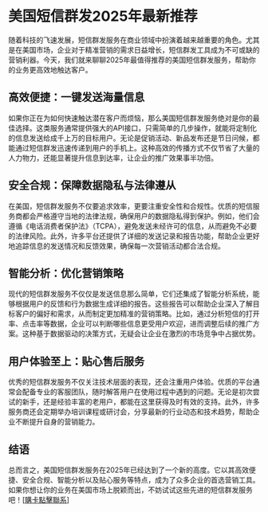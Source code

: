 # 美国短信群发2025年最新推荐

随着科技的飞速发展，短信群发服务在商业领域中扮演着越来越重要的角色。尤其是在美国市场，企业对于精准营销的需求日益增长，短信群发工具成为不可或缺的营销利器。今天，我们就来聊聊2025年最值得推荐的美国短信群发服务，帮助你的业务更高效地触达客户。

## 高效便捷：一键发送海量信息

如果你正在为如何快速触达潜在客户而烦恼，那么美国短信群发服务绝对是你的最佳选择。这类服务通常提供强大的API接口，只需简单的几步操作，就能将定制化的信息发送给成千上万的目标用户。无论是促销活动、新品发布还是节日问候，都能通过短信群发迅速传递到用户的手机上。这种高效的传播方式不仅节省了大量的人力物力，还能显著提升信息到达率，让企业的推广效果事半功倍。

## 安全合规：保障数据隐私与法律遵从

在美国，短信群发服务不仅要追求效率，更要注重安全性和合规性。优质的短信服务商都会严格遵守当地的法律法规，确保用户的数据隐私得到保护。例如，他们会遵循《电话消费者保护法》（TCPA），避免发送未经许可的信息，从而避免不必要的法律风险。此外，许多平台还提供了详细的发送记录和报告功能，帮助企业更好地追踪信息的发送情况和反馈效果，确保每一次营销活动都合法合规。

## 智能分析：优化营销策略

现代的短信群发服务不仅仅是发送信息那么简单，它们还集成了智能分析系统，能够根据用户的反馈和行为数据生成详细的报告。这些报告可以帮助企业深入了解目标客户的偏好和需求，从而制定更加精准的营销策略。比如，通过分析短信的打开率、点击率等数据，企业可以判断哪些信息更受用户欢迎，进而调整后续的推广方案。这种基于数据驱动的决策方式，无疑会让企业在激烈的市场竞争中占据优势。

## 用户体验至上：贴心售后服务

优秀的短信群发服务不仅关注技术层面的表现，还会注重用户体验。优质的平台通常会配备专业的客服团队，随时解答用户在使用过程中遇到的问题。无论是初次尝试的新手，还是经验丰富的老用户，都能在这里获得及时有效的支持。此外，许多服务商还会定期举办培训课程或研讨会，分享最新的行业动态和技术趋势，帮助企业不断提升自身的营销能力。

## 结语

总而言之，美国短信群发服务在2025年已经达到了一个新的高度。它以其高效便捷、安全合规、智能分析以及贴心服务等特点，成为了众多企业的首选营销工具。如果你想让你的业务在美国市场上脱颖而出，不妨试试这些先进的短信群发服务吧！[[購卡點擊聯系](https://t.me/s/SXDXQF)]